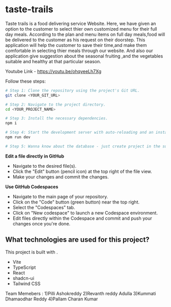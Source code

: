 # taste-trails


Taste trails is a food delivering service Website. Here, we have given an option to the customer to select thier own customized menu for their full day meals. 
According to the plan and menu items on full day meals,food will be delivered to the customer as his request on their doorstep.
This application will help the customer to save their time,and make them comfortable in selecting thier meals through our website.
And also our application give suggestion about the seasonal fruiting ,and the vegetables suitable and healthy at that particular season.

Youtube Link - https://youtu.be/ohqyeeLh7Xg

Follow these steps:

```sh
# Step 1: Clone the repository using the project's Git URL.
git clone <YOUR_GIT_URL>

# Step 2: Navigate to the project directory.
cd <YOUR_PROJECT_NAME>

# Step 3: Install the necessary dependencies.
npm i

# Step 4: Start the development server with auto-reloading and an instant preview.
npm run dev

# Step 5: Wanna know about the database - just create project in the supabase and create a project id , copy paste the id in the supabase module .
```

**Edit a file directly in GitHub**

- Navigate to the desired file(s).
- Click the "Edit" button (pencil icon) at the top right of the file view.
- Make your changes and commit the changes.

**Use GitHub Codespaces**

- Navigate to the main page of your repository.
- Click on the "Code" button (green button) near the top right.
- Select the "Codespaces" tab.
- Click on "New codespace" to launch a new Codespace environment.
- Edit files directly within the Codespace and commit and push your changes once you're done.

## What technologies are used for this project?

This project is built with .

- Vite
- TypeScript
- React
- shadcn-ui
- Tailwind CSS

Team Memebers : 
1)Pilli Ashokreddy
2)Revanth reddy Adulla
3)Kummati Dhamaodhar Reddy
4)Pallam Charan Kumar

